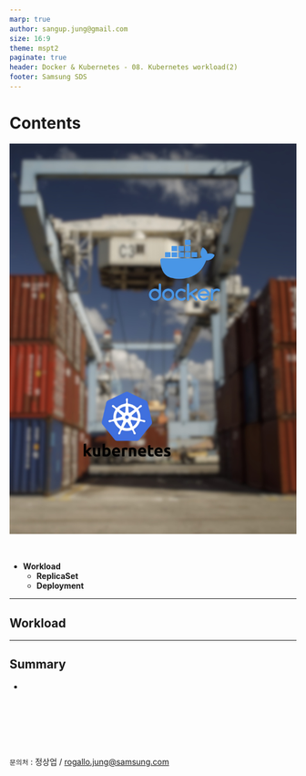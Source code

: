 ```yaml
---
marp: true
author: sangup.jung@gmail.com
size: 16:9
theme: mspt2
paginate: true
header: Docker & Kubernetes - 08. Kubernetes workload(2)
footer: Samsung SDS
---
```


# Contents

![bg left:40%](img/docker_k8s.png)

<br>

- **Workload**
  - **ReplicaSet**
  - **Deployment**
  
---

## Workload



---

## Summary

- 

<br><br><br><br><br>

`문의처` : 정상업 / rogallo.jung@samsung.com